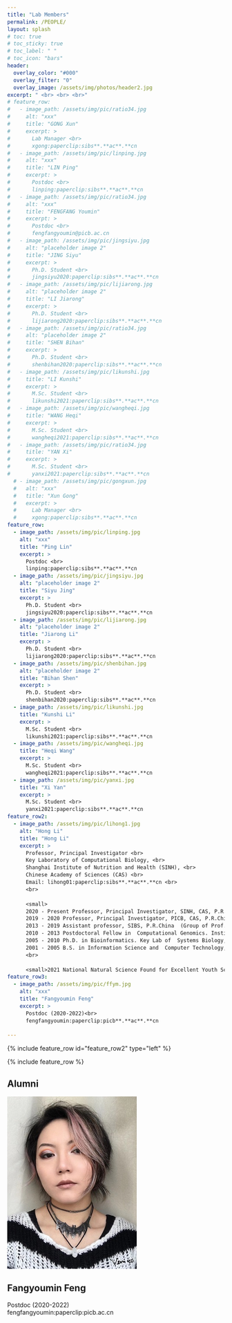 ```yaml
---
title: "Lab Members"
permalink: /PEOPLE/
layout: splash
# toc: true
# toc_sticky: true
# toc_label: " "
# toc_icon: "bars"
header:
  overlay_color: "#000"
  overlay_filter: "0"
  overlay_image: /assets/img/photos/header2.jpg
excerpt: " <br> <br> <br>"
# feature_row:
#   - image_path: /assets/img/pic/ratio34.jpg
#     alt: "xxx"
#     title: "GONG Xun"
#     excerpt: >
#       Lab Manager <br>
#       xgong:paperclip:sibs**.**ac**.**cn
#   - image_path: /assets/img/pic/linping.jpg
#     alt: "xxx"
#     title: "LIN Ping"
#     excerpt: >
#       Postdoc <br>
#       linping:paperclip:sibs**.**ac**.**cn
#   - image_path: /assets/img/pic/ratio34.jpg
#     alt: "xxx"
#     title: "FENGFANG Youmin"
#     excerpt: >
#       Postdoc <br>
#       fengfangyoumin@picb.ac.cn
#   - image_path: /assets/img/pic/jingsiyu.jpg
#     alt: "placeholder image 2"
#     title: "JING Siyu"
#     excerpt: >
#       Ph.D. Student <br>
#       jingsiyu2020:paperclip:sibs**.**ac**.**cn
#   - image_path: /assets/img/pic/lijiarong.jpg
#     alt: "placeholder image 2"
#     title: "LI Jiarong"
#     excerpt: >
#       Ph.D. Student <br>
#       lijiarong2020:paperclip:sibs**.**ac**.**cn
#   - image_path: /assets/img/pic/ratio34.jpg
#     alt: "placeholder image 2"
#     title: "SHEN Bihan"
#     excerpt: >
#       Ph.D. Student <br>
#       shenbihan2020:paperclip:sibs**.**ac**.**cn
#   - image_path: /assets/img/pic/likunshi.jpg
#     title: "LI Kunshi"
#     excerpt: >
#       M.Sc. Student <br>
#       likunshi2021:paperclip:sibs**.**ac**.**cn
#   - image_path: /assets/img/pic/wangheqi.jpg
#     title: "WANG Heqi"
#     excerpt: >
#       M.Sc. Student <br>
#       wangheqi2021:paperclip:sibs**.**ac**.**cn
#   - image_path: /assets/img/pic/ratio34.jpg
#     title: "YAN Xi"
#     excerpt: >
#       M.Sc. Student <br>
#       yanxi2021:paperclip:sibs**.**ac**.**cn
  # - image_path: /assets/img/pic/gongxun.jpg
  #   alt: "xxx"
  #   title: "Xun Gong"
  #   excerpt: >
  #     Lab Manager <br>
  #     xgong:paperclip:sibs**.**ac**.**cn
feature_row:
  - image_path: /assets/img/pic/linping.jpg
    alt: "xxx"
    title: "Ping Lin"
    excerpt: >
      Postdoc <br>
      linping:paperclip:sibs**.**ac**.**cn
  - image_path: /assets/img/pic/jingsiyu.jpg
    alt: "placeholder image 2"
    title: "Siyu Jing"
    excerpt: >
      Ph.D. Student <br>
      jingsiyu2020:paperclip:sibs**.**ac**.**cn
  - image_path: /assets/img/pic/lijiarong.jpg
    alt: "placeholder image 2"
    title: "Jiarong Li"
    excerpt: >
      Ph.D. Student <br>
      lijiarong2020:paperclip:sibs**.**ac**.**cn
  - image_path: /assets/img/pic/shenbihan.jpg
    alt: "placeholder image 2"
    title: "Bihan Shen"
    excerpt: >
      Ph.D. Student <br>
      shenbihan2020:paperclip:sibs**.**ac**.**cn
  - image_path: /assets/img/pic/likunshi.jpg
    title: "Kunshi Li"
    excerpt: >
      M.Sc. Student <br>
      likunshi2021:paperclip:sibs**.**ac**.**cn
  - image_path: /assets/img/pic/wangheqi.jpg
    title: "Heqi Wang"
    excerpt: >
      M.Sc. Student <br>
      wangheqi2021:paperclip:sibs**.**ac**.**cn
  - image_path: /assets/img/pic/yanxi.jpg
    title: "Xi Yan"
    excerpt: >
      M.Sc. Student <br>
      yanxi2021:paperclip:sibs**.**ac**.**cn
feature_row2:
  - image_path: /assets/img/pic/lihong1.jpg
    alt: "Hong Li"
    title: "Hong Li"
    excerpt: >
      Professor, Principal Investigator <br>
      Key Laboratory of Computational Biology, <br>
      Shanghai Institute of Nutrition and Health (SINH), <br>
      Chinese Academy of Sciences (CAS) <br>
      Email: lihong01:paperclip:sibs**.**ac**.**cn <br>
      <br>

      <small>
      2020 - Present Professor, Principal Investigator, SINH, CAS, P.R.China <br>
      2019 - 2020 Professor, Principal Investigator, PICB, CAS, P.R.China <br>
      2013 - 2019 Assistant professor, SIBS, P.R.China  (Group of Prof. Yixue Li). <br>
      2010 - 2013 Postdoctoral Fellow in  Computational Genomics. Institute for Systems Biology, Seattle, WA, USA  (Laboratory of Prof. Leroy Hood). <br>
      2005 - 2010 Ph.D. in Bioinformatics. Key Lab of  Systems Biology, CAS, P.R.China (Group of Prof. Yixue  Li). <br>
      2001 - 2005 B.S. in Information Science and  Computer Technology, Central South University. <br></small>
      <br>

      <small>2021 National Natural Science Found for Excellent Youth Scientists <br></small>
feature_row3:
  - image_path: /assets/img/pic/ffym.jpg
    alt: "xxx"
    title: "Fangyoumin Feng"
    excerpt: >
      Postdoc (2020-2022)<br>
      fengfangyoumin:paperclip:picb**.**ac**.**cn

---
```



{% include feature_row id="feature_row2" type="left" %}

{% include feature_row %}

<div class="feature__wrapper">
<h2>Alumni</h2>
<!-- <p>Fangyoumin Feng, Postdoc (2020-2022)</p> -->
    <div class="feature__item--left">
      <div class="archive__item">
        <div class="archive__item-teaser">
          <img src="/assets/img/pic/ffym.jpg"
                alt="xxx">
        </div>
        <div class="archive__item-body">
            <h2 class="archive__item-title">Fangyoumin Feng</h2>
            <div class="archive__item-excerpt">
              Postdoc (2020-2022)<br>
              fengfangyoumin:paperclip:picb.ac.cn
            </div>
        </div>
      </div>
    </div>
</div>

<!-- {% include feature_row id="feature_row3" type="left" %} -->